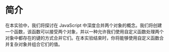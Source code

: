 # 简介

在本实验中，我们将探讨在 JavaScript 中深度合并两个对象的概念。我们将创建一个函数，该函数可以接受两个对象，并以一种允许我们使用自定义函数处理两个对象中都存在的键的方式合并它们。在本实验结束时，你将能够使用自定义函数合并复杂对象并组合它们的值。
